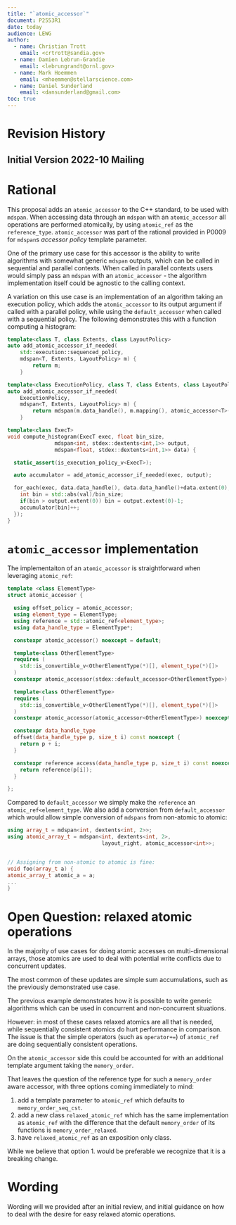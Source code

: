 ```yaml
---
title: "`atomic_accessor`"
document: P2553R1
date: today
audience: LEWG
author:
  - name: Christian Trott 
    email: <crtrott@sandia.gov>
  - name: Damien Lebrun-Grandie 
    email: <lebrungrandt@ornl.gov>
  - name: Mark Hoemmen 
    email: <mhoemmen@stellarscience.com>
  - name: Daniel Sunderland
    email: <dansunderland@gmail.com>
toc: true
---
```



# Revision History


## Initial Version 2022-10 Mailing

# Rational

This proposal adds an `atomic_accessor` to the C++ standard, to be used with `mdspan`.
When accessing data through an `mdspan` with an `atomic_accessor` all operations are performed atomically, by using `atomic_ref` as the `reference_type`.
`atomic_accessor` was part of the rational provided in P0009 for `mdspan`s *accessor policy* template parameter.

One of the primary use case for this accessor is the ability to write algorithms with somewhat generic `mdspan` outputs,
which can be called in sequential and parallel contexts.
When called in parallel contexts users would simply pass an `mdspan` with an `atomic_accessor` - the algorithm implementation itself
could be agnostic to the calling context.

A variation on this use case is an implementation of an algorithm taking an execution policy,
which adds the `atomic_accessor` to its output argument if called with a parallel policy,
while using the `default_accessor` when called with a sequential policy.
The following demonstrates this with a function computing a histogram:

```c++
template<class T, class Extents, class LayoutPolicy>
auto add_atomic_accessor_if_needed(
    std::execution::sequenced_policy,
    mdspan<T, Extents, LayoutPolicy> m) {
        return m;
    }

template<class ExecutionPolicy, class T, class Extents, class LayoutPolicy>
auto add_atomic_accessor_if_needed(
    ExecutionPolicy,
    mdspan<T, Extents, LayoutPolicy> m) {
        return mdspan(m.data_handle(), m.mapping(), atomic_accessor<T>());
    }

template<class ExecT>
void compute_histogram(ExecT exec, float bin_size,
               mdspan<int, stdex::dextents<int,1>> output,
               mdspan<float, stdex::dextents<int,1>> data) {

  static_assert(is_execution_policy_v<ExecT>);

  auto accumulator = add_atomic_accessor_if_needed(exec, output);

  for_each(exec, data.data_handle(), data.data_handle()+data.extent(0), [=](float val) {
    int bin = std::abs(val)/bin_size;
    if(bin > output.extent(0)) bin = output.extent(0)-1;
    accumulator[bin]++;
  });
}
```

# `atomic_accessor` implementation

The implementaiton of an `atomic_accessor` is straightforward when leveraging `atomic_ref`:

```c++
template <class ElementType>
struct atomic_accessor {

  using offset_policy = atomic_accessor;
  using element_type = ElementType;
  using reference = std::atomic_ref<element_type>;
  using data_handle_type = ElementType*;

  constexpr atomic_accessor() noexcept = default;

  template<class OtherElementType>
  requires (
    std::is_convertible_v<OtherElementType(*)[], element_type(*)[]>
  )
  constexpr atomic_accessor(stdex::default_accessor<OtherElementType>) noexcept {}

  template<class OtherElementType>
  requires (
    std::is_convertible_v<OtherElementType(*)[], element_type(*)[]>
  )
  constexpr atomic_accessor(atomic_accessor<OtherElementType>) noexcept {}

  constexpr data_handle_type
  offset(data_handle_type p, size_t i) const noexcept {
    return p + i;
  }

  constexpr reference access(data_handle_type p, size_t i) const noexcept {
    return reference(p[i]);
  }

};
```

Compared to `default_accessor` we simply make the `reference` an `atomic_ref<element_type`.
We also add a conversion from `default_accessor` which would allow simple conversion of `mdspans` from non-atomic to atomic:

```c++
using array_t = mdspan<int, dextents<int, 2>>;
using atomic_array_t = mdspan<int, dextents<int, 2>,
                              layout_right, atomic_accessor<int>>;


// Assigning from non-atomic to atomic is fine:
void foo(array_t a) {
atomic_array_t atomic_a = a;
...
}
```

# Open Question: relaxed atomic operations

In the majority of use cases for doing atomic accesses on multi-dimensional arrays,
those atomics are used to deal with potential write conflicts due to concurrent
updates.

The most common of these updates are simple sum accumulations, such as the previously demonstrated use case.

The previous example demonstrates how it is possible to write generic algorithms which can be used in concurrent and non-concurrent situations.

However: in most of these cases relaxed atomics are all that is needed, while sequentially consistent atomics do hurt performance in comparison.
The issue is that the simple operators (such as `operator+=`) of `atomic_ref` are doing sequentially consistent operations.

On the `atomic_accessor` side this could be accounted for with an additional template argument taking the `memory_order`.

That leaves the question of the reference type for such a `memory_order` aware accessor, with three options coming immediately to mind:

1. add a template parameter to `atomic_ref` which defaults to `memory_order_seq_cst`.
2. add a new class `relaxed_atomic_ref` which has the same implementation as `atomic_ref` with the difference that the default `memory_order` of its functions is `memory_order_relaxed`.
3. have `relaxed_atomic_ref` as an exposition only class.

While we believe that option 1. would be preferable we recognize that it is a breaking change.

# Wording

Wording will we provided after an initial review, and initial guidance on how to deal with the desire for easy relaxed atomic operations.

